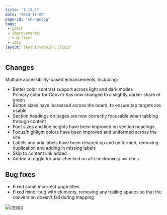 ```yaml
---
title: "1.15.1"
date: "2024-11-09"
page-id: "changelog"
tags: 
 - patch
 - improvements
 - bug-fixes
 - a11y
layout: layout/version.liquid
---
```

## Changes
Multiple accessibility-based enhancements, including:
- Better color contrast support across light and dark modes  
Primary color for Convrtr has now changed to a slightly darker share of green
- Button sizes have increased across the board, to ensure tap targets are usable
- Section headings on pages are now correctly focusable when tabbing through content
- Font sizes and line heights have been improved on section headings
- Focus/highlight colors have been improved and uniformed across the site
- Labels and aria labels have been cleaned up and uniformed, removing duplication and adding in missing labels
- Skip to content link added
- Added a toggle for aria-checked on all checkboxes/switches

## Bug fixes
- Fixed some incorrect page titles
- Fixed minor bug with elements, removing any trailing spaces so that the conversion doesn't fail during mapping

[![image](https://github.com/user-attachments/assets/62d7619b-f981-453f-8a06-0d424a74d375)](https://github.com/user-attachments/assets/62d7619b-f981-453f-8a06-0d424a74d375)
